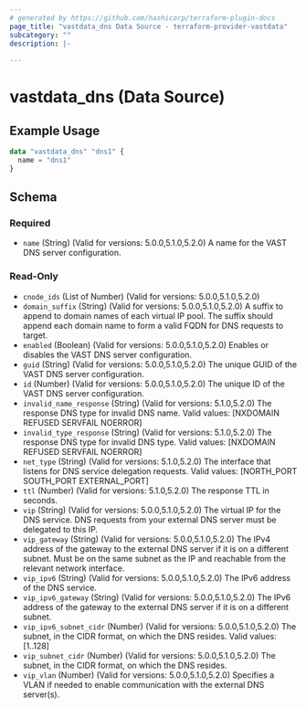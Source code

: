```yaml
---
# generated by https://github.com/hashicorp/terraform-plugin-docs
page_title: "vastdata_dns Data Source - terraform-provider-vastdata"
subcategory: ""
description: |-
  
---
```


# vastdata_dns (Data Source)



## Example Usage

```terraform
data "vastdata_dns" "dns1" {
  name = "dns1"
}
```

<!-- schema generated by tfplugindocs -->
## Schema

### Required

- `name` (String) (Valid for versions: 5.0.0,5.1.0,5.2.0) A name for the VAST DNS server configuration.

### Read-Only

- `cnode_ids` (List of Number) (Valid for versions: 5.0.0,5.1.0,5.2.0)
- `domain_suffix` (String) (Valid for versions: 5.0.0,5.1.0,5.2.0) A suffix to append to domain names of each virtual IP pool. The suffix should append each domain name to form a valid FQDN for DNS requests to target.
- `enabled` (Boolean) (Valid for versions: 5.0.0,5.1.0,5.2.0) Enables or disables the VAST DNS server configuration.
- `guid` (String) (Valid for versions: 5.0.0,5.1.0,5.2.0) The unique GUID of the VAST DNS server configuration.
- `id` (Number) (Valid for versions: 5.0.0,5.1.0,5.2.0) The unique ID of the VAST DNS server configuration.
- `invalid_name_response` (String) (Valid for versions: 5.1.0,5.2.0) The response DNS type for invalid DNS name. Valid values: [NXDOMAIN REFUSED SERVFAIL NOERROR]
- `invalid_type_response` (String) (Valid for versions: 5.1.0,5.2.0) The response DNS type for invalid DNS type. Valid values: [NXDOMAIN REFUSED SERVFAIL NOERROR]
- `net_type` (String) (Valid for versions: 5.1.0,5.2.0) The interface that listens for DNS service delegation requests. Valid values: [NORTH_PORT SOUTH_PORT EXTERNAL_PORT]
- `ttl` (Number) (Valid for versions: 5.1.0,5.2.0) The response TTL in seconds.
- `vip` (String) (Valid for versions: 5.0.0,5.1.0,5.2.0) The virtual IP for the DNS service. DNS requests from your external DNS server must be delegated to this IP.
- `vip_gateway` (String) (Valid for versions: 5.0.0,5.1.0,5.2.0) The IPv4 address of the gateway to the external DNS server if it is on a different subnet. Must be on the same subnet as the IP and reachable from the relevant network interface.
- `vip_ipv6` (String) (Valid for versions: 5.0.0,5.1.0,5.2.0) The IPv6 address of the DNS service.
- `vip_ipv6_gateway` (String) (Valid for versions: 5.0.0,5.1.0,5.2.0) The IPv6 address of the gateway to the external DNS server if it is on a different subnet.
- `vip_ipv6_subnet_cidr` (Number) (Valid for versions: 5.0.0,5.1.0,5.2.0) The subnet, in the CIDR format, on which the DNS resides. Valid values: [1..128]
- `vip_subnet_cidr` (Number) (Valid for versions: 5.0.0,5.1.0,5.2.0) The subnet, in the CIDR format, on which the DNS resides.
- `vip_vlan` (Number) (Valid for versions: 5.0.0,5.1.0,5.2.0) Specifies a VLAN if needed to enable communication with the external DNS server(s).
